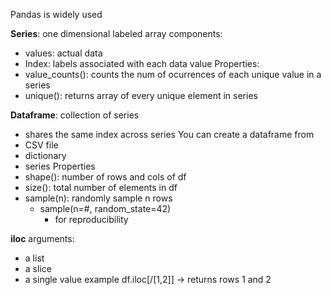 
Pandas is widely used 

**Series**: one dimensional labeled array
components:
- values: actual data
- Index: labels associated with each data value
Properties:
- value_counts(): counts the num of ocurrences of each unique value in a series
- unique(): returns array of every unique element in series
 
**Dataframe**: collection of series
- shares the same index across series
You can create a dataframe from
- CSV file
- dictionary
- series
Properties
- shape(): number of rows and cols of df
- size(): total number of elements in df
- sample(n): randomly sample n rows
	- sample(n=#, random_state=42)
		- for reproducibility


**iloc**
arguments: 
- a list
- a slice
- a single value
example
df.iloc[/[1,2]] -> returns rows 1 and 2





